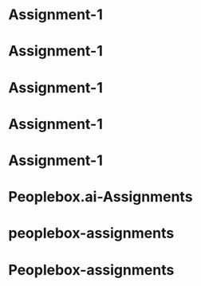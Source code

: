 # Assignment-1
# Assignment-1
# Assignment-1
# Assignment-1
# Assignment-1
# Peoplebox.ai-Assignments
# peoplebox-assignments
# Peoplebox-assignments
